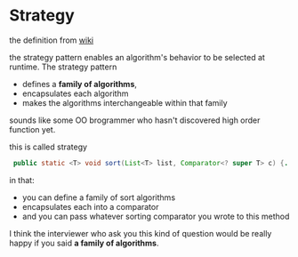 Strategy
======

the definition from [wiki](http://en.wikipedia.org/wiki/Strategy_pattern)

the strategy pattern enables an algorithm's behavior to be selected at runtime. The strategy pattern

- defines a **family of algorithms**,
- encapsulates each algorithm
- makes the algorithms interchangeable within that family

sounds like some OO brogrammer who hasn't discovered high order function yet.

this is called strategy

```java
 public static <T> void sort(List<T> list, Comparator<? super T> c) {...}
```

in that:
- you can define a family of sort algorithms
- encapsulates each into a comparator
- and you can pass whatever sorting comparator you wrote to this method


I think the interviewer who ask you this kind of question would be really happy if you said  **a family of algorithms**.
